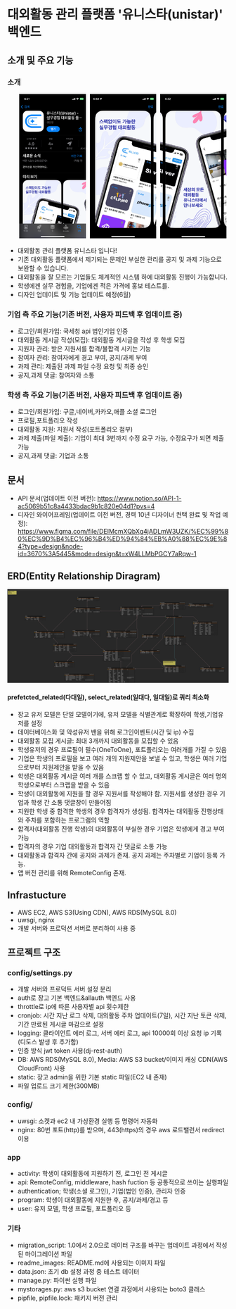 # 대외활동 관리 플랫폼 '유니스타(unistar)' 백엔드

## 소개 및 주요 기능

### 소개

<p align="right">
  <img src="/readme_images/unistar_intro.PNG" alt="유니스타 소개 1" style="width: 30%;margin-right:1%;">
  <img src="/readme_images/unistar_intro2.PNG" alt="유니스타 소개 2" style="width: 30%;margin-right:1%;">
  <img src="/readme_images/unistar_intro3.PNG" alt="유니스타 소개 3" style="width: 30%;margin-right:1%;">
</p>

- 대외활동 관리 플랫폼 유니스타 입니다!
- 기존 대외활동 플랫폼에서 제기되는 문제인 부실한 관리를 공지 및 과제 기능으로 보완할 수 있습니다.
- 대외활동을 잘 모르는 기업들도 체계적인 시스템 하에 대외활동 진행이 가능합니다.
- 학생에겐 실무 경험을, 기업에겐 적은 가격에 홍보 테스트를.
- 디자인 업데이트 및 기능 업데이트 예정(6월)

### 기업 측 주요 기능(기존 버전, 사용자 피드백 후 업데이트 중)

- 로그인/회원가입: 국세청 api 법인기업 인증
- 대외활동 게시글 작성(모집): 대외활동 게시글을 작성 후 학생 모집
- 지원자 관리: 받은 지원서를 합격/불합격 시키는 기능
- 참여자 관리: 참여자에게 경고 부여, 공지/과제 부여
- 과제 관리: 제출된 과제 파일 수정 요청 및 최종 승인
- 공지,과제 댓글: 참여자와 소통

### 학생 측 주요 기능(기존 버전, 사용자 피드백 후 업데이트 중)

- 로그인/회원가입: 구글,네이버,카카오,애플 소셜 로그인
- 프로필,포트폴리오 작성
- 대외활동 지원: 지원서 작성(포트폴리오 첨부)
- 과제 제출(파일 제출): 기업이 최대 3번까지 수정 요구 가능, 수정요구가 되면 제출 가능
- 공지,과제 댓글: 기업과 소통

## 문서

- API 문서(업데이트 이전 버전): https://www.notion.so/API-1-ac5069b51c8a4433bdac9b1c820e04d1?pvs=4
- 디자인 와이어프레임(업데이트 이전 버전, 경력 10년 디자이너 컨택 완료 및 작업 예정): https://www.figma.com/file/DEIMcmXQbXg4jADLmW3UZK/%EC%99%80%EC%9D%B4%EC%96%B4%ED%94%84%EB%A0%88%EC%9E%84?type=design&node-id=3670%3A5445&mode=design&t=xW4LLMbPGCY7aRqw-1

## ERD(Entity Relationship Diragram)

![유니스타 ERD](/readme_images/UNISTAR_2.0.png)

#### prefetcted_related(다대일), select_related(일대다, 일대일)로 쿼리 최소화

- 장고 유저 모델은 단일 모델이기에, 유저 모델을 식별관계로 확장하여 학생,기업유저를 설정
- 데이터베이스화 및 악성유저 밴을 위해 로그인이벤트(시간 및 ip) 수집
- 대외활동 모집 게시글: 최대 3개까지 대외활동을 모집할 수 있음
- 학생유저의 경우 프로필이 필수(OneToOne), 포트폴리오는 여러개를 가질 수 있음
- 기업은 학생의 프로필을 보고 여러 개의 지원제안을 보낼 수 있고, 학생은 여러 기업으로부터 지원제안을 받을 수 있음
- 학생은 대외활동 게시글 여러 개를 스크랩 할 수 있고, 대외활동 게시글은 여러 명의 학생으로부터 스크랩을 받을 수 있음
- 학생이 대외활동에 지원을 할 경우 지원서를 작성해야 함. 지원서를 생성한 경우 기업과 학생 간 소통 댓글창이 만들어짐
- 지원한 학생 중 합격한 학생의 경우 합격자가 생성됨. 합격자는 대외활동 진행상태와 주차를 포함하는 프로그램의 역할
- 합격자(대외활동 진행 학생)의 대외활동이 부실한 경우 기업은 학생에게 경고 부여 가능
- 합격자의 경우 기업 대외활동과 합격자 간 댓글로 소통 가능
- 대외활동과 합격자 간에 공지와 과제가 존재. 공지 과제는 주차별로 기업이 등록 가능.
- 앱 버전 관리를 위해 RemoteConfig 존재.

## Infrastucture

- AWS EC2, AWS S3(Using CDN), AWS RDS(MySQL 8.0)
- uwsgi, nginx
- 개발 서버와 프로덕션 서버로 분리하여 사용 중

## 프로젝트 구조

### config/settings.py

- 개발 서버와 프로덕트 서버 설정 분리
- auth로 장고 기본 백엔드&allauth 백엔드 사용
- throttle로 ip에 따른 사용자별 api 횟수제한
- cronjob: 시간 지난 로그 삭제, 대외활동 주차 업데이트(7일), 시간 지난 토큰 삭제, 기간 만료된 게시글 마감으로 설정
- logging: 클라이언트 에러 로그, 서버 에러 로그, api 10000회 이상 요청 ip 기록(디도스 발생 후 추가함)
- 인증 방식 jwt token 사용(dj-rest-auth)
- DB: AWS RDS(MySQL 8.0), Media: AWS S3 bucket/이미지 캐싱 CDN(AWS CloudFront) 사용
- static: 장고 admin을 위한 기본 static 파일(EC2 내 존재)
- 파일 업로드 크기 제한(300MB)

### config/

- uwsgi: 소켓과 ec2 내 가상환경 실행 등 명령어 자동화
- nginx: 80번 포트(http)를 받으며, 443(https)의 경우 aws 로드밸런서 redirect 이용

### app

- activity: 학생이 대외활동에 지원하기 전, 로그인 전 게시글
- api: RemoteConfig, middleware, hash fuction 등 공통적으로 쓰이는 실행파일
- authentication; 학생(소셜 로그인), 기업(법인 인증), 관리자 인증
- program: 학생이 대외활동에 지원한 후, 공지/과제/경고 등
- user: 유저 모델, 학생 프로필, 포트폴리오 등

### 기타

- migration_script: 1.0에서 2.0으로 데이터 구조를 바꾸는 업데이트 과정에서 작성된 마이그레이션 파일
- readme_images: README.md에 사용되는 이미지 파일
- data.json: 초기 db 설정 과정 중 테스트 데이터
- manage.py: 파이썬 실행 파일
- mystorages.py: aws s3 bucket 연결 과정에서 사용되는 boto3 클래스
- pipfile, pipfile.lock: 패키지 버전 관리
